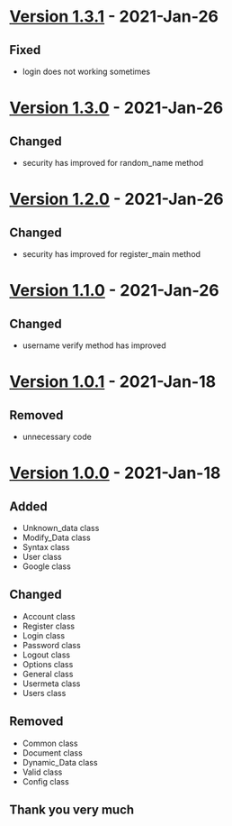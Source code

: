 # [Version 1.3.1](https://github.com/imithu/UM/releases/tag/v1.3.1) - 2021-Jan-26
## Fixed
- login does not working sometimes


# [Version 1.3.0](https://github.com/imithu/UM/releases/tag/v1.3.0) - 2021-Jan-26
## Changed
- security has improved for random_name method


# [Version 1.2.0](https://github.com/imithu/UM/releases/tag/v1.2.0) - 2021-Jan-26
## Changed
- security has improved for register_main method


# [Version 1.1.0](https://github.com/imithu/UM/releases/tag/v1.1.0) - 2021-Jan-26
## Changed
- username verify method has improved


# [Version 1.0.1](https://github.com/imithu/UM/releases/tag/v1.0.1) - 2021-Jan-18
## Removed
- unnecessary code


# [Version 1.0.0](https://github.com/imithu/UM/releases/tag/v1.0.0) - 2021-Jan-18
## Added
- Unknown_data class
- Modify_Data class
- Syntax class
- User class
- Google class

## Changed
- Account class
- Register class
- Login class
- Password class
- Logout class
- Options class
- General class
- Usermeta class
- Users class

## Removed
- Common class
- Document class
- Dynamic_Data class
- Valid class
- Config class


## Thank you very much